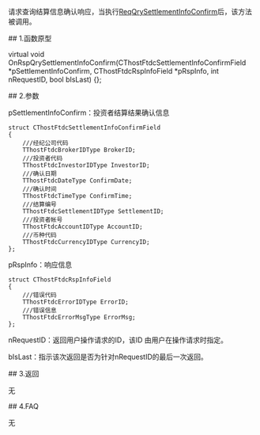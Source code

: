 <p>请求查询结算信息确认响应，当执行<a href="../../CTHOSTFTDCTRADERSPI/REQQRYSETTLEMENTINFOCONFIRM/">ReqQrySettlementInfoConfirm</a>后，该方法被调用。</p>
<span class="anchor" id="56d169e6-a872-4ee3-865a-a2a19b176768"></span>
## 1.函数原型
<p>virtual void OnRspQrySettlementInfoConfirm(CThostFtdcSettlementInfoConfirmField *pSettlementInfoConfirm, CThostFtdcRspInfoField *pRspInfo, int nRequestID, bool bIsLast) {};</p>
<span class="anchor" id="7c165bc3-d907-484c-a1ec-07a75e3ab005"></span>
## 2.参数
<p>pSettlementInfoConfirm：投资者结算结果确认信息</p>
<pre><code>struct CThostFtdcSettlementInfoConfirmField
{
    ///经纪公司代码
    TThostFtdcBrokerIDType BrokerID;
    ///投资者代码
    TThostFtdcInvestorIDType InvestorID;
    ///确认日期
    TThostFtdcDateType ConfirmDate;
    ///确认时间
    TThostFtdcTimeType ConfirmTime;
    ///结算编号
    TThostFtdcSettlementIDType SettlementID;
    ///投资者帐号
    TThostFtdcAccountIDType AccountID;
    ///币种代码
    TThostFtdcCurrencyIDType CurrencyID;
};
</code></pre>
<p>pRspInfo：响应信息</p>
<pre><code>struct CThostFtdcRspInfoField
{
    ///错误代码
    TThostFtdcErrorIDType ErrorID;
    ///错误信息
    TThostFtdcErrorMsgType ErrorMsg;
};
</code></pre>
<p>nRequestID：返回用户操作请求的ID，该ID 由用户在操作请求时指定。</p>
<p>bIsLast：指示该次返回是否为针对nRequestID的最后一次返回。</p>
<span class="anchor" id="3dd2be9c-6095-4d8f-b386-316bf44b5b0b"></span>
## 3.返回
<p>无</p>
<span class="anchor" id="16a74256-faa6-4a21-b293-537a7b3c56e2"></span>
## 4.FAQ
<p>无</p>
